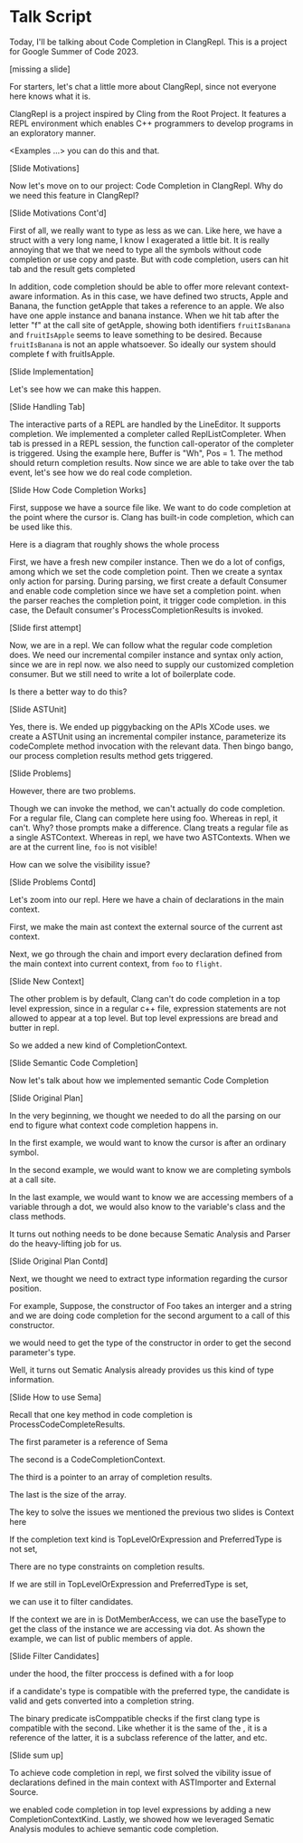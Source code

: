 # Talk Script

Today, I'll be talking about Code Completion in ClangRepl. This is a project for
Google Summer of Code 2023.

[missing a slide]

For starters, let's chat a little more about ClangRepl, since not everyone here knows what it is.

ClangRepl is a project inspired by Cling from the Root Project. It features a
REPL environment which enables C++ programmers to develop programs in an
exploratory manner.

<Examples ...> you can do this and that.

[Slide Motivations]

Now let's move on to our project: Code Completion in ClangRepl. Why do we need this feature in ClangRepl?

[Slide Motivations Cont'd]

First of all, we really want to type as less as we can. Like here, we have a
struct with a very long name, I know I exagerated a little bit. It is really
annoying that we that we need to type all the symbols without code completion or
use copy and paste. But with code completion, users can hit tab and the result
gets completed

In addition, code completion should be able to offer more relevant context-aware
information. As in this case, we have defined two structs, Apple and Banana, the
function getApple that takes a reference to an apple. We also have one apple
instance and banana instance. When we hit tab after the letter "f" at the call
site of getApple, showing both identifiers `fruitIsBanana` and `fruitIsApple`
seems to leave something to be desired.  Because `fruitIsBanana` is not an apple
whatsoever. So ideally our system should complete f with fruitIsApple.


[Slide Implementation]

Let's see how we can make this happen. 

[Slide Handling Tab]

The interactive parts of a REPL are handled by the LineEditor. It supports
completion. We implemented a completer called ReplListCompleter. When tab is
pressed in a REPL session, the function call-operator of the completer is
triggered. Using the example here, Buffer is "Wh", Pos = 1.  The method should
return completion results. Now since we are able to take over the tab event,
let's see how we do real code completion.

[Slide How Code Completion Works]

First, suppose we have a source file like. We want to do code completion at the point where the cursor is. 
Clang has built-in code completion, which can be used like this. 

Here is a diagram that roughly shows the whole process

First, we have a fresh new compiler instance.  Then we do a lot of configs,
among which we set the code completion point.  Then we create a syntax only
action for parsing. During parsing, we first create a default Consumer and
enable code completion since we have set a completion point.  when the parser
reaches the completion point, it trigger code completion. in this case, the
Default consumer's ProcessCompletionResults is invoked.

[Slide first attempt]

Now, we are in a repl. We can follow what the regular code completion does.  We
need our incremental compiler instance and syntax only action, since we are in
repl now.  we also need to supply our customized completion consumer. But we
still need to write a lot of boilerplate code.

Is there a better way to do this?

[Slide ASTUnit] 

Yes, there is. We ended up piggybacking on the APIs XCode uses. we create a
ASTUnit using an incremental compiler instance, parameterize its codeComplete
method invocation with the relevant data. Then bingo bango, our process
completion results method gets triggered.

[Slide Problems]

However, there are two problems. 

Though we can invoke the method, we can't actually do code completion. For a
regular file, Clang can complete here using foo.  Whereas in repl, it
can't. Why? those prompts make a difference. Clang treats a regular file as a
single ASTContext. Whereas in repl, we have two ASTContexts. When we are at the
current line, `foo` is not visible!

How can we solve the visibility issue?

[Slide Problems Contd]

Let's zoom into our repl. Here we have a chain of declarations in the main context. 

First, we make the main ast context the external source of the current ast context. 

Next, we go through the chain and import every declaration defined from the main
context into current context, from `foo` to `flight`.

[Slide New Context]

The other problem is by default, Clang can't do code completion in a top level
expression, since in a regular c++ file, expression statements are not allowed
to appear at a top level. But top level expressions are bread and butter in repl. 

So we added a new kind of CompletionContext. 

[Slide Semantic Code Completion]

Now let's talk about how we implemented semantic Code Completion

[Slide Original Plan]

In the very beginning, we thought we needed to do all the parsing on our end to figure what context code completion happens in.

In the first example, we would want to know the cursor is after an ordinary symbol. 

In the second example, we would want to know we are completing symbols at a call site. 

In the last example, we would want to know we are accessing members of a
variable through a dot, we would also know to the variable's class and the class
methods.

It turns out nothing needs to be done because Sematic Analysis and Parser do the
heavy-lifting job for us.

[Slide Original Plan Contd]

Next, we thought we need to extract type information regarding the cursor position. 

For example, Suppose, the constructor of Foo takes an interger and a string and
we are doing code completion for the second argument to a call of this
constructor.

we would need to get the type of the constructor in order to get the second
parameter's type.

Well, it turns out Sematic Analysis already provides us this kind of type
information.

[Slide How to use Sema]

Recall that one key method in code completion is ProcessCodeCompleteResults. 

The first parameter is a reference of Sema

The second is a CodeCompletionContext.

The third is a pointer to an array of completion results.

The last is the size of the array.

The key to solve the issues we mentioned the previous two slides is Context here

If the completion text kind is TopLevelOrExpression and PreferredType is not set,

There are no type constraints on completion results.

If we are still in TopLevelOrExpression and PreferredType is set,

we can use it to filter candidates. 

If the context we are in is DotMemberAccess, we can use the baseType to get the
class of the instance we are accessing via dot.  As shown the example, we can
list of public members of apple.

[Slide Filter Candidates]

under the hood, the filter proccess is defined with a for loop

if a candidate's type is compatible with the preferred type, the candidate is valid and gets converted into a completion string.

The binary predicate isComppatible checks if the first clang type is compatible
with the second. Like whether it is the same of the , it is a reference of the
latter, it is a subclass reference of the latter, and etc.

[Slide sum up]

To achieve code completion in repl, we first solved the vibility issue of declarations defined in the main context with ASTImporter and External Source.

we enabled code completion in top level expressions by adding a new CompletionContextKind. Lastly, we showed how we leveraged Sematic Analysis modules to achieve semantic code completion.
